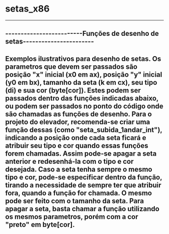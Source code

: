 # setas_x86 #

---------------------------------------------------------------------------
-------------------------Funções de desenho de setas-----------------------
---------------------------------------------------------------------------
   Exemplos ilustrativos para desenho de setas. 
   Os parametros que devem ser passados são posição "x" inicial (x0 em ax),
posição "y" inicial (y0 em bx), tamanho da seta (k em cx), seu tipo (di) e
sua cor (byte[cor]). Estes podem ser passados dentro das funções indicadas 
abaixo, ou podem ser passados no ponto do código onde são chamadas as 
funções de desenho.
   Para o projeto do elevador, recomenda-se criar uma função dessas (como 
"seta_subida_1andar_int"), indicando a posição onde cada seta ficará e 
atribuir seu tipo e cor quando essas funções forem chamadas. Assim pode-se 
apagar a seta anterior e redesenhá-la com o tipo e cor desejada.
   Caso a seta tenha sempre o mesmo tipo e cor, pode-se especificar dentro
da função, tirando a necessidade de sempre ter que atribuir fora, quando a
função for chamada. O mesmo pode ser feito com o tamanho da seta.
   Para apagar a seta, basta chamar a função utilizando os mesmos parametros,
porém com a cor "preto" em byte[cor].
---------------------------------------------------------------------------
